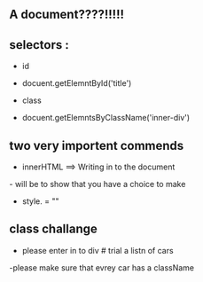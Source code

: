 ## A document????!!!!!

## selectors :

-  id
- docuent.getElemntById('title')

- class 
- docuent.getElemntsByClassName('inner-div')

##  two very importent commends

- innerHTML ==> Writing in to the document

-<Anklits> will be to show that you have a choice to make

- style.<attribute> = "<value>"

## class challange

- please enter in to div # trial a listn of cars 

-please make sure that evrey car has a className <car-type>
